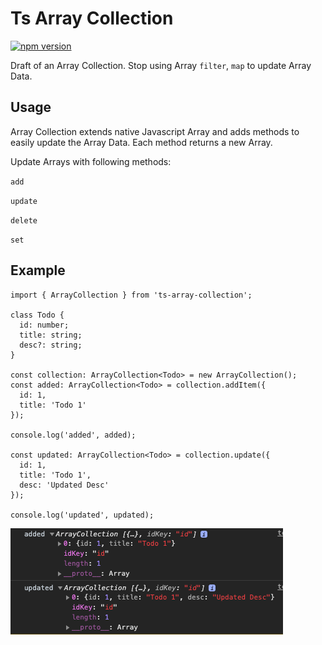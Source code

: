 # Ts Array Collection
[![npm version](https://badge.fury.io/js/ts-array-collection.svg)](https://www.npmjs.com/package/ts-array-collection)

Draft of an Array Collection.
Stop using Array `filter`, `map` to update Array Data.

## Usage

Array Collection extends native Javascript Array and adds methods to easily update the Array Data.
Each method returns a new Array.

Update Arrays with following methods:

`add`

`update`

`delete`

`set`

## Example
```
import { ArrayCollection } from 'ts-array-collection';

class Todo {
  id: number;
  title: string;
  desc?: string;
}

const collection: ArrayCollection<Todo> = new ArrayCollection();
const added: ArrayCollection<Todo> = collection.addItem({
  id: 1,
  title: 'Todo 1'
});

console.log('added', added);

const updated: ArrayCollection<Todo> = collection.update({
  id: 1,
  title: 'Todo 1',
  desc: 'Updated Desc'
});

console.log('updated', updated);
```
![Example](.github/images/console.png)

